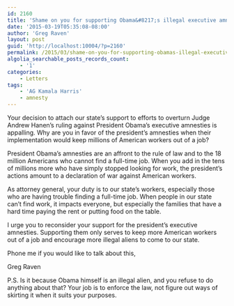 ```yaml
---
id: 2160
title: 'Shame on you for supporting Obama&#8217;s illegal executive amnesty'
date: '2015-03-19T05:35:08-08:00'
author: 'Greg Raven'
layout: post
guid: 'http://localhost:10004/?p=2160'
permalink: /2015/03/shame-on-you-for-supporting-obamas-illegal-executive-amnesty/
algolia_searchable_posts_records_count:
    - '1'
categories:
    - Letters
tags:
    - 'AG Kamala Harris'
    - amnesty
---
```


Your decision to attach our state’s support to efforts to overturn Judge Andrew Hanen’s ruling against President Obama’s executive amnesties is appalling. Why are you in favor of the president’s amnesties when their implementation would keep millions of American workers out of a job?

President Obama’s amnesties are an affront to the rule of law and to the 18 million Americans who cannot find a full-time job. When you add in the tens of millions more who have simply stopped looking for work, the president’s actions amount to a declaration of war against American workers.

As attorney general, your duty is to our state’s workers, especially those who are having trouble finding a full-time job. When people in our state can’t find work, it impacts everyone, but especially the families that have a hard time paying the rent or putting food on the table.

I urge you to reconsider your support for the president’s executive amnesties. Supporting them only serves to keep more American workers out of a job and encourage more illegal aliens to come to our state.

Phone me if you would like to talk about this,

Greg Raven

P.S. Is it because Obama himself is an illegal alien, and you refuse to do anything about that? Your job is to enforce the law, not figure out ways of skirting it when it suits your purposes.